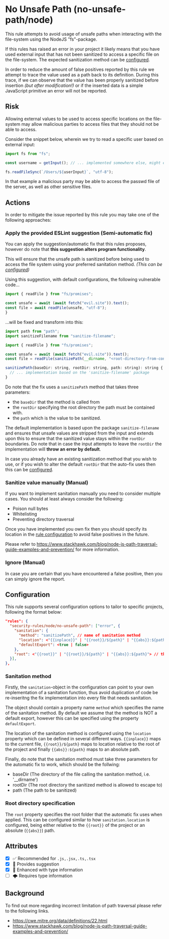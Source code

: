 # No Unsafe Path (no-unsafe-path/node)

This rule attempts to avoid usage of unsafe paths when interacting with the file-system using the NodeJS "fs"-package.

If this rules has raised an error in your project it likely means that you have used external input that has not been sanitized to access a specific file on the file-system. The expected sanitization method can be [configured](#configuration).

In order to reduce the amount of false positives reported by this rule we attempt to trace the value used as a path back to its definition. During this trace, if we can observe that the value has been properly sanitized before insertion *(but after modification!)* or if the inserted data is a simple JavaScript primitive an error will not be reported.

## Risk

Allowing external values to be used to access specific locations on the file-system may allow malicious parties to access files that they should not be able to access.

Consider the snippet below, wherein we try to read a specific user based on external input:

```ts
import fs from "fs";

const username = getInput(); // ... implemented somewhere else, might evaluate to "../etc/passwd"

fs.readFileSync(`/Users/${userInput}`, "utf-8");
```

In that example a malicious party may be able to access the passwd file of the server, as well as other sensitive files.

## Actions

In order to mitigate the issue reported by this rule you may take one of the following approaches:

### Apply the provided ESLint suggestion (Semi-automatic fix)

You can apply the suggestion/automatic fix that this rules proposes, however do note that **this suggestion alters program functionality**.

This will ensure that the unsafe path is sanitized before being used to access the file system using your preferred sanitation method. *(This can be [configured](#configuration))*

Using this suggestion, with default configurations, the following vulnerable code...

```js
import { readFile } from "fs/promises";

const unsafe = await (await fetch("evil.site")).text();
const file = await readFile(unsafe, "utf-8");
}
```

...will be fixed and transform into this:

```js
import path from "path";
import sanitizeFilename from "sanitize-filename";

import { readFile } from "fs/promises";

const unsafe = await (await fetch("evil.site")).text();
const file = readFile(sanitizePath(__dirname, "<root-directory-from-config>", unsafe), "utf-8");

sanitizePath(baseDir: string, rootDir: string, path: string): string {
  // ... implementation based on the 'sanitize-filename' package
}
```

Do note that the fix uses a `sanitizePath` method that takes three parameters:

* the `baseDir` that the method is called from
* the `rootDir` specifying the root directory the path must be contained with.
* the `path` which is the value to be sanitized.

The default implementation is based upon the package `sanitize-filename` and ensures that unsafe values are stripped from the input and extends upon this to ensure that the sanitized value stays within the `rootDir` boundaries. Do note that in case the input attempts to leave the `rootDir` the implementation will **throw an error by default**.

In case you already have an existing sanitization method that you wish to use, or if you wish to alter the default `rootDir` that the auto-fix uses then this can be [configured](#configuration).

### Sanitize value manually (Manual)

If you want to implement sanitation manually you need to consider multiple cases. You should at least always consider the following:

* Poison null bytes
* Whitelisting
* Preventing directory traversal

Once you have implemented you own fix then you should specify its location in the [rule configuration](#configuration) to avoid false positives in the future.

Please refer to <https://www.stackhawk.com/blog/node-js-path-traversal-guide-examples-and-prevention/> for more information.

### Ignore (Manual)

In case you are certain that you have encountered a false positive, then you can simply ignore the report.

## Configuration

This rule supports several configuration options to tailor to specific projects, following the format below:

```json
"rules": {
  "security-rules/node/no-unsafe-path": ["error", {
    "sanitation": {
      "method": "sanitizePath", // name of sanitation method
      "location": <"{{inplace}}" | "{{root}}/${path}" | "{{abs}}:${path}">, // location of sanitation method
      "defaultExport": <true | false>
    },
    "root": <"{{root}}" | "{{root}}/${path}" | "{{abs}}:${path}"> // the root directory that sanitation is allowed to escape to
  }],
},
```

### Sanitation method

Firstly, the `sanitation`-object in the configuration can point to your own implementation of a sanitation function, thus avoid duplication of code be re-inseritng the fix implementation into every file that needs sanitation.

The object should contain a property name `method` which specifies the name of the sanitation method. By default we assume that the method is NOT a default export, however this can be specified using the property `defaultExport`.

The location of the sanitation method is configured using the `location` property which can be defined in several different ways. `{{inplace}}` maps to the current file, `{{root}}/${path}` maps to location relative to the root of the project and finally `{{abs}}:${path}` maps to an absolute path.

Finally, do note that the sanitation method must take three parameters for the automatic fix to work, which should be the follwing:

* baseDir (The directory of the file calling the sanitation method, i.e. '__dirname')
* rootDir (The root directory the sanitized method is allowed to escape to)
* path (The path to be sanitized)

### Root directory specification

The `root` property specifies the root folder that the automatic fix uses when applied. This can be configured similar to how `sanitation.location` is configured, being either relative to the `{{root}}` of the project or an absolute (`{{abs}}`) path.

## Attributes

- [X] ✅ Recommended for ```.js,.jsx,.ts,.tsx```
- [X] 🔧 Provides suggestion
- [X] 💭 Enhanced with type information
- [ ] 🌩 Requires type information

## Background

To find out more regarding incorrect limitation of path traversal please refer to the following links.

* <https://cwe.mitre.org/data/definitions/22.html>
* <https://www.stackhawk.com/blog/node-js-path-traversal-guide-examples-and-prevention/>
